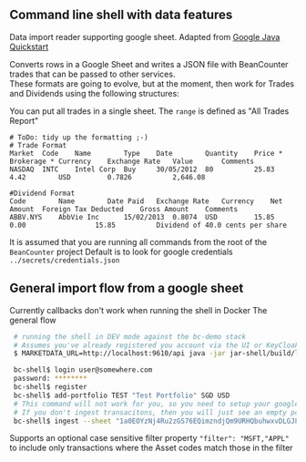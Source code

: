 ## Command line shell with data features

Data import reader supporting google sheet. Adapted from [Google Java Quickstart](https://developers.google.com/sheets/api/quickstart/java)

Converts rows in a Google Sheet and writes a JSON file with BeanCounter trades that can be passed to other services.  
These formats are going to evolve, but at the moment, then work for Trades and Dividends using the following structures:

You can put all trades in a single sheet.  The `range` is defined as "All Trades Report"

```csv
# ToDo: tidy up the formatting ;-)
# Trade Format
Market	Code	Name	    Type	Date	    Quantity	Price *	Brokerage *	Currency	Exchange Rate	Value	    Comments
NASDAQ	INTC	Intel Corp	Buy	    30/05/2012	80	        25.83	4.42	    USD	        0.7826	        2,646.08

#Dividend Format
Code	    Name	    Date Paid	Exchange Rate	Currency	Net Amount	Foreign Tax Deducted	Gross Amount	Comments
ABBV.NYS    AbbVie Inc      15/02/2013	0.8074  USD	        15.85	    0.00	             15.85	        Dividend of 40.0 cents per share
```
    
It is assumed that you are running all commands from the root of the `BeanCounter` project
Default is to look for google credentials `../secrets/credentials.json`  

## General import flow from a google sheet
Currently callbacks don't work when running the shell in Docker
The general flow
```bash
 # running the shell in DEV mode against the bc-demo stack
 # Assumes you've already registered you account via the UI or KeyCloak
 $ MARKETDATA_URL=http://localhost:9610/api java -jar jar-shell/build/libs/jar-shell-0.1.1.jar

 bc-shell$ login user@somewhere.com
 password: ********
 bc-shell$ register
 bc-shell$ add-portfolio TEST "Test Portfolio" SGD USD
 # This command will not work for you, so you need to setup your google access and a sheet before calling it
 # If you don't ingest transacitons, then you will just see an empty portfolio in the viewer 
 bc-shell$ ingest --sheet "1a0EOYzNj4Ru2zGS76EQimzndjQm9URHQbuhwxvDLGJ8" --portfolio TEST
```

Supports an optional case sensitive filter property `"filter": "MSFT,"APPL"` to include only transactions where the Asset codes match those in the filter
